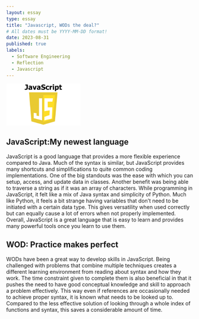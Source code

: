 ```yaml
---
layout: essay
type: essay
title: "Javascript, WODs the deal?"
# All dates must be YYYY-MM-DD format!
date: 2023-08-31
published: true
labels:
  - Software Engineering
  - Reflection
  - Javascript
---
```


<img width="200px" class="rounded float-start pe-4" src="../img/jsreflection/JavaScript.png">

## JavaScript:My newest language

JavaScript is a good language that provides a more flexible experience compared to Java. Much of the syntax is similar, but JavaScript provides many shortcuts and simplifications to quite common coding implementations. One of the big standouts was the ease with which you can setup, access, and update data in classes. Another benefit was being able to traverse a string as if it was an array of characters. While programming in JavaScript, it felt like a mix of Java syntax and simplicity of Python. Much like Python, it feels a bit strange having variables that don’t need to be initiated with a certain data type. This gives versatility when used correctly but can equally cause a lot of errors when not properly implemented. Overall, JavaScript is a great language that is easy to learn and provides many powerful tools once you learn to use them.

## WOD: Practice makes perfect

WODs have been a great way to develop skills in JavaScript. Being challenged with problems that combine multiple techniques creates a different learning environment from reading about syntax and how they work. The time constraint given to complete them is also beneficial in that it pushes the need to have good conceptual knowledge and skill to approach a problem effectively. This way even if references are occasionally needed to achieve proper syntax, it is known what needs to be looked up to. Compared to the less effective solution of looking through a whole index of functions and syntax, this saves a considerable amount of time. 
